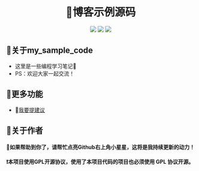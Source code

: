 <div align="center">
<h1>📝博客示例源码</h1>
<img src="https://img.shields.io/github/license/onblog/BlogHelper"/>
<img src="https://img.shields.io/static/v1?label=electron&message=7.1.7&color="/>
<img src="https://img.shields.io/static/v1?label=mac|win|linux&message=7.1.7&color=yellow"/>
</div>

## 🚩关于my_sample_code

- 这里是一些编程学习笔记🌝
- PS：欢迎大家一起交流！

## 🚩更多功能

- 🙋[我要提建议](https://github.com/calm2012/my_sample_code/issues)

## 🚩关于作者

#### 📣如果帮助到你了，请帮忙点亮Github右上角小星星，这将是我持续更新的动力！

#### ❗本项目使用GPL开源协议，使用了本项目代码的项目也必须使用 GPL 协议开源。
